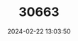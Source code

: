 ---
title: "30663"
category: "Oreomunnea pterocarpa"
draft: false
date: 2024-02-22 13:03:50
languages:
  Spanish; Castilian: ["Gavilán", "Gavilán Blanco"]
---